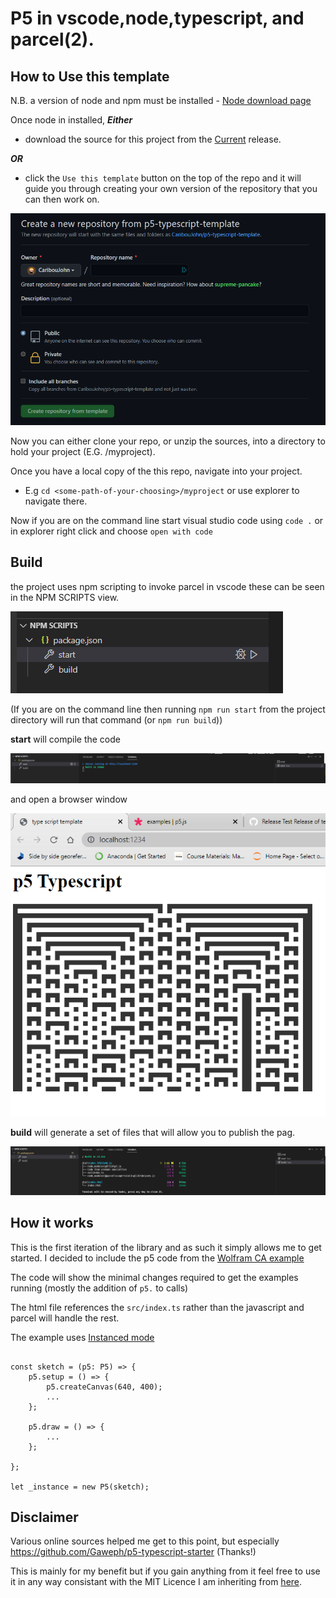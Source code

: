 # P5 in vscode,node,typescript, and parcel(2). 
## How to Use this template

N.B. a version of node and npm must be installed - [Node download page](https://nodejs.org/en/download/)

Once node in installed, ___Either___ 

* download the source for this project from the [Current](https://github.com/CaribouJohn/p5-typescript-template/releases/tag/v0.1) release.

___OR___

*  click the ```Use this template``` button on the top of the repo and it will guide you through creating your own version of the repository that you can then work on. 

![Use Template](./images/use-template.png)

Now you can either clone your repo, or unzip the sources, into a directory to hold your project (E.G. <some-path-of-your-choosing>/myproject). 

Once you have a local copy of the this repo, navigate into your project. 
* E.g ```cd <some-path-of-your-choosing>/myproject``` or use explorer to navigate there. 

Now if you are on the command line start visual studio code using ```code .``` or in explorer right click and choose ```open with code```

## Build 

the project uses npm scripting to invoke parcel in vscode these can be seen in the NPM SCRIPTS view.

![npm](images/npmscripts.png)

(If you are on the command line then running ```npm run start``` from the project directory will run that command (or ```npm run build```))

__start__ will compile the code 

![browser](images\terminal.png)

and open a browser window

![browser](images/parcelstart.png)

__build__ will generate a set of files that will allow you to publish the pag. 

![browser](images\buildterm.png)

## How it works

This is the first iteration of the library and as such it simply allows me to get started. I decided to include the p5 code from the [Wolfram CA example](https://p5js.org/examples/simulate-wolfram-ca.html)

The code will show the minimal changes required to get the examples running (mostly the addition of ```p5.``` to calls)

The html file references the ```src/index.ts``` rather than the javascript and parcel will handle the rest.

The example uses [Instanced mode](https://p5js.org/reference/#/p5/p5)
```

const sketch = (p5: P5) => {
    p5.setup = () => {
        p5.createCanvas(640, 400);
        ...
    };

    p5.draw = () => {
        ...
    };

};

let _instance = new P5(sketch);
```

## Disclaimer
Various online sources helped me get to this point, but especially https://github.com/Gaweph/p5-typescript-starter (Thanks!) 

This is mainly for my benefit but if you gain anything from it feel free to use it in any way consistant with the MIT Licence I am inheriting from [here](https://github.com/Gaweph/p5-typescript-starter). 
